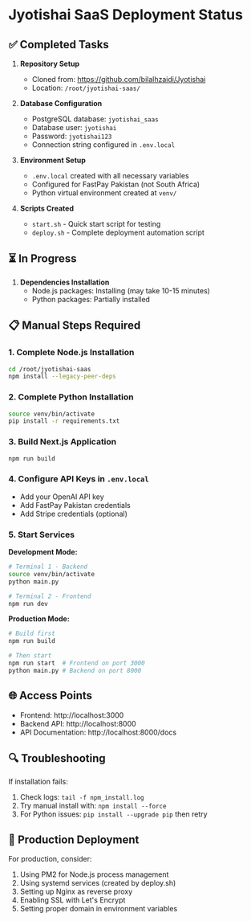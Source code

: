 # Jyotishai SaaS Deployment Status

## ✅ Completed Tasks

1. **Repository Setup**
   - Cloned from: https://github.com/bilalhzaidi/Jyotishai
   - Location: `/root/jyotishai-saas/`

2. **Database Configuration**
   - PostgreSQL database: `jyotishai_saas`
   - Database user: `jyotishai`
   - Password: `jyotishai123`
   - Connection string configured in `.env.local`

3. **Environment Setup**
   - `.env.local` created with all necessary variables
   - Configured for FastPay Pakistan (not South Africa)
   - Python virtual environment created at `venv/`

4. **Scripts Created**
   - `start.sh` - Quick start script for testing
   - `deploy.sh` - Complete deployment automation script

## ⏳ In Progress

1. **Dependencies Installation**
   - Node.js packages: Installing (may take 10-15 minutes)
   - Python packages: Partially installed

## 📋 Manual Steps Required

### 1. Complete Node.js Installation
```bash
cd /root/jyotishai-saas
npm install --legacy-peer-deps
```

### 2. Complete Python Installation
```bash
source venv/bin/activate
pip install -r requirements.txt
```

### 3. Build Next.js Application
```bash
npm run build
```

### 4. Configure API Keys in `.env.local`
- Add your OpenAI API key
- Add FastPay Pakistan credentials
- Add Stripe credentials (optional)

### 5. Start Services

**Development Mode:**
```bash
# Terminal 1 - Backend
source venv/bin/activate
python main.py

# Terminal 2 - Frontend
npm run dev
```

**Production Mode:**
```bash
# Build first
npm run build

# Then start
npm run start  # Frontend on port 3000
python main.py # Backend on port 8000
```

## 🌐 Access Points

- Frontend: http://localhost:3000
- Backend API: http://localhost:8000
- API Documentation: http://localhost:8000/docs

## 🔍 Troubleshooting

If installation fails:
1. Check logs: `tail -f npm_install.log`
2. Try manual install with: `npm install --force`
3. For Python issues: `pip install --upgrade pip` then retry

## 🚀 Production Deployment

For production, consider:
1. Using PM2 for Node.js process management
2. Using systemd services (created by deploy.sh)
3. Setting up Nginx as reverse proxy
4. Enabling SSL with Let's Encrypt
5. Setting proper domain in environment variables